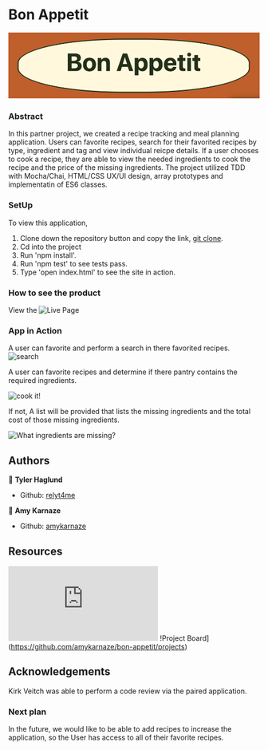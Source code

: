 # Bon Appetit

![logo](READMEimages/logo.png)

### Abstract

In this partner project, we created a recipe tracking and meal planning application. Users can favorite recipes, search for their favorited recipes by type, ingredient and tag and view individual reicpe details. If a user chooses to cook a recipe, they are able to view the needed ingredients to cook the recipe and the price of the missing ingredients.
The project utilized TDD with Mocha/Chai, HTML/CSS UX/UI design, array prototypes and implementatin of ES6 classes.

### SetUp

To view this application,
1) Clone down the repository button and copy the link, [git clone](git@github.com:amykarnaze/bon-appetit.git).
2) Cd into the project
3) Run 'npm install'.
4) Run 'npm test' to see tests pass.
5) Type 'open index.html' to see the site in action.

### How to see the product

View the ![Live Page](https://github.com/amykarnaze/bon-appetit)

### App in Action

A user can favorite and perform a search in there favorited recipes.
![search](https://media.giphy.com/media/S8a4RapUk4oDU5N9US/giphy.gif)

A user can favorite recipes and determine if there pantry contains the required ingredients. 

![cook it!](https://media.giphy.com/media/ie2SLdeGUebM5jJ0XP/giphy.gif)

If not, A list will be provided that lists the missing ingredients and the total cost of those missing ingredients.

![What ingredients are missing?](https://media.giphy.com/media/hV7QFQ1C2KePfZJyDM/giphy.gif)

## Authors

👤 **Tyler Haglund**
- Github: [relyt4me](https://github.com/relyt4me)

👤 **Amy Karnaze**
- Github: [amykarnaze](https://github.com/amykarnaze/bon-appetit/commits?author=relyt4me)

## Resources

![Project Spec](https://frontend.turing.io/projects/whats-cookin.html)
!Project Board](https://github.com/amykarnaze/bon-appetit/projects)

## Acknowledgements

Kirk Veitch was able to perform a code review via the paired application.

### Next plan

In the future, we would like to be able to add recipes to increase the application, so the User has access to all of their favorite recipes.